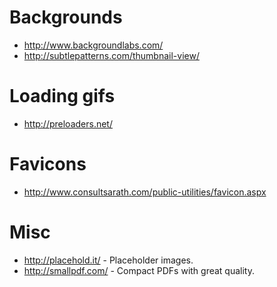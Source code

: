 # Backgrounds
* http://www.backgroundlabs.com/
* http://subtlepatterns.com/thumbnail-view/

# Loading gifs
* http://preloaders.net/

# Favicons
* http://www.consultsarath.com/public-utilities/favicon.aspx

# Misc
* http://placehold.it/ - Placeholder images.
* http://smallpdf.com/ - Compact PDFs with great quality.
